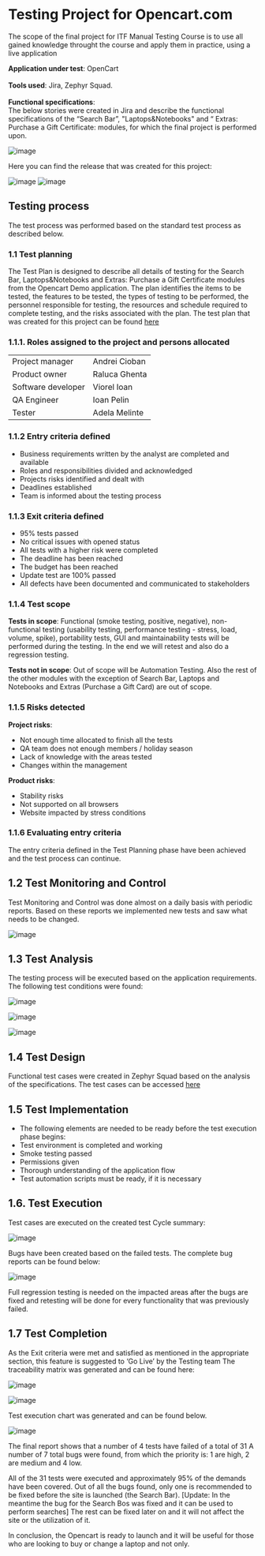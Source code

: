 # Testing Project for Opencart.com


The scope of the final project for ITF Manual Testing Course is to use all gained knowledge throught the course and apply them in practice, using a live application

**Application under test**: OpenCart <br> <br>
**Tools used**: Jira, Zephyr Squad. <br> <br>
**Functional specifications**: <br>
The below stories were created in Jira and describe the functional specifications of the “Search Bar”, "Laptops&Notebooks" and “ Extras: Purchase a Gift Certificate: modules, for which the final project is performed upon.

![image](https://github.com/user-attachments/assets/4466b84a-5ea9-4849-8079-6cec3b27a01e)


Here you can find the release that was created for this project:

![image](https://github.com/user-attachments/assets/3811228c-0d94-450e-9a66-8dbd5c433373)
![image](https://github.com/user-attachments/assets/62cacf88-9702-4d5e-a128-99cb123788f7)

## Testing process
The test process was performed based on the standard test process as described below.
### 1.1 Test planning
The Test Plan is designed to describe all details of testing for the Search Bar,  Laptops&Notebooks and Extras: Purchase a Gift Certificate modules from the Opencart  Demo application.
The plan identifies the items to be tested, the features to be tested, the types of testing to be performed, the personnel responsible for testing, the resources and schedule required to complete testing, and the risks associated with the plan. The test plan that was created for this project can be found [here](https://docs.google.com/document/d/1dmDYsLbTbX8OqOLT9DObeED9qfx1ScolIMUKgqpKdFo/edit)
### 1.1.1. Roles assigned to the project and persons allocated
<table>
 <tr><td>Project manager</td> <td>Andrei Cioban</td> </tr>
 <tr><td>Product owner</td> <td>Raluca Ghenta</td> </tr>
 <tr><td>Software developer</td> <td>Viorel Ioan</td> </tr>
 <tr><td>QA Engineer</td> <td> Ioan Pelin</td> </tr>
 <tr><td>Tester</td> <td> Adela Melinte</td> </tr>
</table>

### 1.1.2 Entry criteria defined
- Business requirements written by the analyst are completed and available
- Roles and responsibilities divided and acknowledged
- Projects risks identified and dealt with
- Deadlines established
- Team is informed about the testing process

### 1.1.3 Exit criteria defined
- 95% tests passed 
- No critical issues with opened status
- All tests with a higher risk were completed 
- The deadline has been reached
- The budget has been reached
- Update test are 100% passed
- All defects have been documented and communicated to stakeholders

### 1.1.4 Test scope
**Tests in scope**:
Functional (smoke testing, positive, negative), non-functional testing (usability testing, performance testing - stress, load, volume, spike), portability tests, GUI and maintainability tests will be performed during the testing. In the end we will retest and also do a regression testing.

**Tests not in scope**:
Out of scope will be Automation Testing. 
Also the rest of the other modules with the exception of Search Bar, Laptops and Notebooks and Extras (Purchase a Gift Card) are out of scope. 

### 1.1.5 Risks detected
**Project risks**:
- Not enough time allocated to finish all the tests
- QA team does not enough members / holiday season 
- Lack of knowledge with the areas tested
- Changes within the management

**Product risks**:
- Stability risks
- Not supported on all browsers
- Website impacted by stress conditions
### 1.1.6 Evaluating entry criteria
The entry criteria defined in the Test Planning phase have been achieved and the test process can continue.

## 1.2 Test Monitoring and Control
Test Monitoring and Control was done almost on a daily basis with periodic reports. Based on these reports we implemented new tests and saw what needs to be changed.

![image](https://github.com/user-attachments/assets/f7cb59b8-9207-41cb-a35f-0145fce0a01b)

## 1.3 Test Analysis
The testing process will be executed based on the application requirements. 
The following test conditions were found:

![image](https://github.com/user-attachments/assets/5623e7dc-ab87-45ce-9a96-2c7654ea5505)

![image](https://github.com/user-attachments/assets/488de09d-1fd8-4faa-b98a-937a2147a0ac)

![image](https://github.com/user-attachments/assets/231e4afb-8f9b-4b2a-8a0e-32f8a7ffc660)

## 1.4 Test Design
Functional test cases were created in Zephyr Squad based on the analysis of the specifications. The test cases can be accessed [here](https://itfclasses.atlassian.net/projects/AD?selectedItem=com.thed.zephyr.je__test-cases)


## 1.5 Test Implementation
- The following elements are needed to be ready before the test execution phase begins:
- Test environment is completed and working
- Smoke testing passed
- Permissions given
- Thorough understanding of the application flow
- Test automation scripts must be ready, if it is necessary

## 1.6. Test Execution
Test cases are executed on the created test Cycle summary: 

![image](https://github.com/user-attachments/assets/237b0724-2724-4e93-a7da-65c5ba178d5a)

Bugs have been created based on the failed tests. The complete bug reports can be found below: 

![image](https://github.com/user-attachments/assets/aa07ae55-0fba-45df-8d3e-b0def7b67659)


Full regression testing is needed on the impacted areas after the bugs are fixed and retesting will be done for every functionality that was previously failed.
## 1.7 Test Completion 
As the Exit criteria were met and satisfied as mentioned in the appropriate section, this feature is suggested to ‘Go Live’ by the Testing team
The traceability matrix was generated and can be found here: 

![image](https://github.com/user-attachments/assets/b3aafe93-99eb-4701-a127-148e9b62fbb5)

![image](https://github.com/user-attachments/assets/518434ac-9121-4af1-9091-495d5503ea4a)

Test execution chart was generated and can be found below.

![image](https://github.com/user-attachments/assets/18a654ba-641f-47a2-971a-492107fd1a10)

The final report shows that a number of 4 tests have failed of a total of 31
A number of 7 total bugs were found, from which the priority is: 1 are high, 2 are medium and 4 low.


All of the 31 tests were executed and approximately 95% of the demands have been covered. Out of all the bugs found, only one is recommended to be fixed before the site is launched (the Search Bar).
[Update: In the meantime the bug for the Search Bos was fixed and it can be used to perform searches]
The rest can be fixed later on and it will not affect the site or the utilization of it.

In conclusion, the Opencart is ready to launch and it will be useful for those who are looking to buy or change a laptop and not only.

